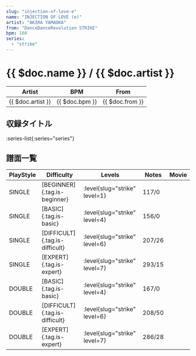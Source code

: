 ```yaml
---
slug: "injection-of-love-e"
name: "INJECTION OF LOVE (e)"
artist: "AKIRA YAMAOKA"
from: "DanceDanceRevolution STRIKE"
bpm: 160
series:
  - "strike"
---
```


# {{ $doc.name }} / {{ $doc.artist }}

|Artist|BPM|From|
|------|---|----|
|{{ $doc.artist }}|{{ $doc.bpm }}|{{ $doc.from }}|

## 収録タイトル

:series-list{:series="series"}

## 譜面一覧

|PlayStyle|Difficulty|Levels|Notes|Movie|
|---------|----------|------|-----|-----|
|SINGLE|[BEGINNER]{.tag.is-beginner}|<div class="field is-grouped is-grouped-multiline">:level{slug="strike" level=1}</div>|117/0||
|SINGLE|[BASIC]{.tag.is-basic}|<div class="field is-grouped is-grouped-multiline">:level{slug="strike" level=4}</div>|156/0||
|SINGLE|[DIFFICULT]{.tag.is-difficult}|<div class="field is-grouped is-grouped-multiline">:level{slug="strike" level=6}</div>|207/26||
|SINGLE|[EXPERT]{.tag.is-expert}|<div class="field is-grouped is-grouped-multiline">:level{slug="strike" level=7}</div>|293/15||
|DOUBLE|[BASIC]{.tag.is-basic}|<div class="field is-grouped is-grouped-multiline">:level{slug="strike" level=4}</div>|167/0||
|DOUBLE|[DIFFICULT]{.tag.is-difficult}|<div class="field is-grouped is-grouped-multiline">:level{slug="strike" level=6}</div>|208/50||
|DOUBLE|[EXPERT]{.tag.is-expert}|<div class="field is-grouped is-grouped-multiline">:level{slug="strike" level=7}</div>|286/28||

